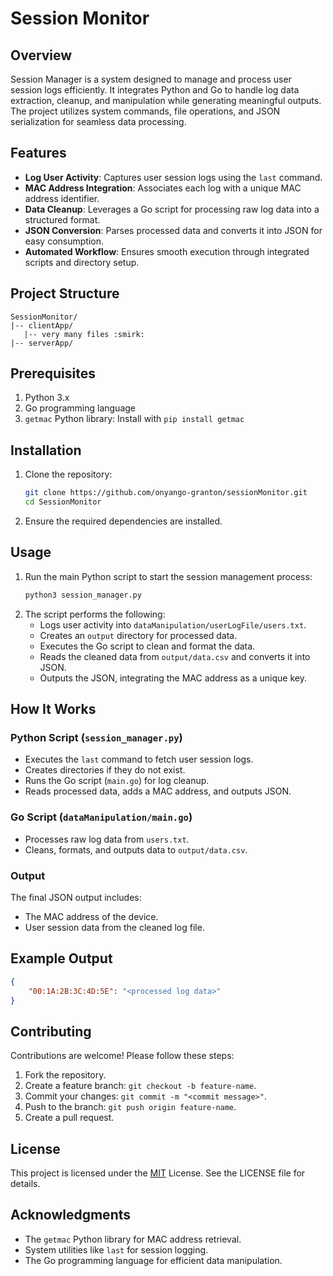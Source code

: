 # Session Monitor

## Overview
Session Manager is a system designed to manage and process user session logs efficiently. It integrates Python and Go to handle log data extraction, cleanup, and manipulation while generating meaningful outputs. The project utilizes system commands, file operations, and JSON serialization for seamless data processing.

## Features
- **Log User Activity**: Captures user session logs using the `last` command.
- **MAC Address Integration**: Associates each log with a unique MAC address identifier.
- **Data Cleanup**: Leverages a Go script for processing raw log data into a structured format.
- **JSON Conversion**: Parses processed data and converts it into JSON for easy consumption.
- **Automated Workflow**: Ensures smooth execution through integrated scripts and directory setup.

## Project Structure
```
SessionMonitor/
|-- clientApp/
   |-- very many files :smirk:
|-- serverApp/
```

## Prerequisites
1. Python 3.x
2. Go programming language
3. `getmac` Python library: Install with `pip install getmac`

## Installation
1. Clone the repository:
   ```bash
   git clone https://github.com/onyango-granton/sessionMonitor.git
   cd SessionMonitor
   ```
2. Ensure the required dependencies are installed.

## Usage
1. Run the main Python script to start the session management process:
   ```bash
   python3 session_manager.py
   ```
2. The script performs the following:
   - Logs user activity into `dataManipulation/userLogFile/users.txt`.
   - Creates an `output` directory for processed data.
   - Executes the Go script to clean and format the data.
   - Reads the cleaned data from `output/data.csv` and converts it into JSON.
   - Outputs the JSON, integrating the MAC address as a unique key.

## How It Works
### Python Script (`session_manager.py`)
- Executes the `last` command to fetch user session logs.
- Creates directories if they do not exist.
- Runs the Go script (`main.go`) for log cleanup.
- Reads processed data, adds a MAC address, and outputs JSON.

### Go Script (`dataManipulation/main.go`)
- Processes raw log data from `users.txt`.
- Cleans, formats, and outputs data to `output/data.csv`.

### Output
The final JSON output includes:
- The MAC address of the device.
- User session data from the cleaned log file.

## Example Output
```json
{
    "00:1A:2B:3C:4D:5E": "<processed log data>"
}
```

## Contributing
Contributions are welcome! Please follow these steps:
1. Fork the repository.
2. Create a feature branch: `git checkout -b feature-name`.
3. Commit your changes: `git commit -m "<commit message>"`.
4. Push to the branch: `git push origin feature-name`.
5. Create a pull request.

## License
This project is licensed under the [MIT](LICENSE) License. See the LICENSE file for details.

## Acknowledgments
- The `getmac` Python library for MAC address retrieval.
- System utilities like `last` for session logging.
- The Go programming language for efficient data manipulation.

